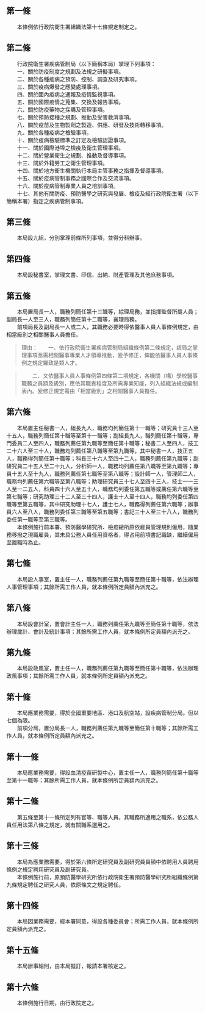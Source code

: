 第一條 
-------
　　本條例依行政院衛生署組織法第十七條規定制定之。  


第二條 
-------
　　行政院衛生署疾病管制局（以下簡稱本局）掌理下列事項：  
　　一、關於防疫制度之規劃及法規之研擬事項。  
　　二、關於各種疫病之預防、控制、調查及研究事項。  
　　三、關於疫病爆發之應變處理事項。  
　　四、關於國內疫病之通報及疫情監視事項。  
　　五、關於國際疫情之蒐集、交換及報告事項。  
　　六、關於防疫藥物之採購及管理事項。  
　　七、關於預防接種之規劃、推動及受害救濟事項。  
　　八、關於疫苗及生物製劑之製造、供應、研發及技術轉移事項。  
　　九、關於各種疫病之檢驗事項。  
　　十、關於疫病檢驗標準之訂定及檢驗認證事項。  
　　十一、關於國際港埠之檢疫及衛生管理事項。  
　　十二、關於營業衛生之規劃、推動及督導事項。  
　　十三、關於外籍勞工之衛生管理事項。  
　　十四、關於地方衛生機關執行本局主管事務之指揮及督導事項。  
　　十五、關於疫病管制事務之國際合作及交流事項。  
　　十六、關於疫病管制專業人員之培訓事項。  
　　十七、其他有關防疫、預防醫學之研究與發展、檢疫及經行政院衛生署（以下簡稱本署）指定之疾病管制事項。  


第三條 
-------
　　本局設九組，分別掌理前條所列事項，並得分科辦事。  


第四條 
-------
　　本局設秘書室，掌理文書、印信、出納、財產管理及其他庶務事項。  


第五條 
-------
　　本局置局長一人，職務列簡任第十三職等，綜理局務，並指揮監督所屬人員；副局長一人至三人，職務列簡任第十二職等，襄理局務。  
　　前項局長及副局長一人或二人，其職務必要時得依醫事人員人事條例規定，由相當級別之相關醫事人員擔任。  
> 理由：　　一、依行政院衛生署疾病管制局組織條例第二條規定，該局之掌理事項亟需相關醫事專業人才領導推動，爰予修正，俾能依醫事人員人事條例之規定羅致是類人才。

> 　　二、又依醫事人員人事條例第四條第二項規定，各機關（構）學校醫事職務之員額及級別，應依其職責程度及所需專業知能，列入組織法規或編制表內。爰修正規定需由「相當級別」之相關醫事人員擔任。



第六條 
-------
　　本局置主任秘書一人，組長九人，職務均列簡任第十一職等；研究員十三人至十五人，職務列簡任第十職等至第十一職等；副組長九人，職列簡任第十職等，專門委員二人至四人，職務列薦任第九職等至簡任第十職等；秘書二人至四人，技工二十六人至三十人，職務均列薦任第八職等至第九職等，其中秘書一人，技正五人，職務得列簡任第十職等；科長三十六人至四十二人，職務列薦任第九職等；副研究員二十五人至二十九人，分析師一人，職務均列薦任第八職等至第九職等；專員十五人至十九人，職務列薦任第七職等至第八職等；設計師一人，管理師二人，職務均列薦任第六職等至第八職等；助理研究員三十七人至四十三人，技士一一三人至一二五人，科員四十六人至五十人，職務均列委任第五職等或薦任第六職等至第七職等；研究助理三十二人至三十四人，護士十人至十四人，職務均列委任第四職等至第五職等，其中研究助理十七人，護士七人，職務得列薦任第六職等；辦事員六人至八人，職務列委任第三職等至第五職等；書記三十人至三十八人，職務列委任第一職等至第三職等。  
　　本條例施行前本署、預防醫學研究所、檢疫總所原依雇員管理規則僱用，隨業務移撥之現職雇員，其未具公務人員任用資格者，得占用前項書記職缺，繼續僱用至離職時為止。  


第七條 
-------
　　本局設人事室，置主任一人，職務列薦任第九職等至簡任第十職等，依法辦理人事管理事項；其餘所需工作人員，就本條例所定員額內派充之。  


第八條 
-------
　　本局設會計室，置會計主任一人，職務列薦任第九職等至簡任第十職等，依法辦理歲計、會計及統計事項；其餘所需工作人員，就本條例所定員額內派充之。  


第九條 
-------
　　本局設政風室，置主任一人，職務列薦任第九職等至簡任第十職等，依法辦理政風事項；其餘所需工作人員，就本條例所定員額內派充之。  


第十條 
-------
　　本局應業務需要，得於全國重要地區、港口及航空站，設疾病管制分局。但以七個為限。  
　　前項分局，置分局長一人，職務列薦任第九職等至簡任第十職等；其餘所需工作人員，就本條例所定員額內派充之。  


第十一條 
---------
　　本局應業務需要，得設血清疫苗研製中心，置主任一人，職務列簡任第十職等至第十一職等；其餘所需工作人員，就本條例所定員額內派充之。  


第十二條 
---------
　　第五條至第十一條所定列有官等、職等人員，其職務所適用之職系，依公務人員任用法第八條之規定，就有關職系選用之。  


第十三條 
---------
　　本局為應業務需要，得於第六條所定研究員及副研究員員額中依聘用人員聘用條例之規定聘用研究員及副研究員。  
　　本條例施行前，原預防醫學研究所依行政院衛生署預防醫學研究所組織條例第九條規定聘任之研究人員，依原條文之規定聘任。  


第十四條 
---------
　　本局因業務需要，經本署同意，得設各種委員會；所需工作人員，就本條例所定員額內派充之。  


第十五條 
---------
　　本局辦事細則，由本局擬訂，報請本署核定之。  


第十六條 
---------
　　本條例施行日期，由行政院定之。
